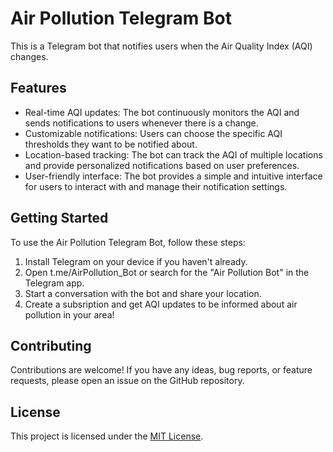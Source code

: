 # Air Pollution Telegram Bot

This is a Telegram bot that notifies users when the Air Quality Index (AQI) changes. 

## Features

- Real-time AQI updates: The bot continuously monitors the AQI and sends notifications to users whenever there is a change.
- Customizable notifications: Users can choose the specific AQI thresholds they want to be notified about.
- Location-based tracking: The bot can track the AQI of multiple locations and provide personalized notifications based on user preferences.
- User-friendly interface: The bot provides a simple and intuitive interface for users to interact with and manage their notification settings.

## Getting Started

To use the Air Pollution Telegram Bot, follow these steps:

1. Install Telegram on your device if you haven't already.
2. Open t.me/AirPollution_Bot or search for the "Air Pollution Bot" in the Telegram app.
3. Start a conversation with the bot and share your location.
4. Create a subsription and get AQI updates to be informed about air pollution in your area!

## Contributing

Contributions are welcome! If you have any ideas, bug reports, or feature requests, please open an issue on the GitHub repository.

## License

This project is licensed under the [MIT License](LICENSE).
